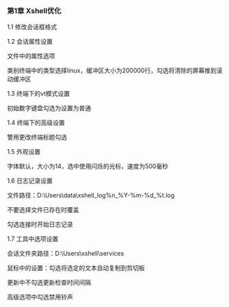 ### 第1章 Xshell优化

1.1 修改会话框格式

1.2 会话属性设置

文件中的属性选项

类别终端中的类型选择linux，缓冲区大小为200000行，勾选将清除的屏幕推到滚动缓冲区

1.3 终端下的vt模式设置

初始数字键盘勾选为设置为普通

1.4 终端下的高级设置

警用更改终端标题勾选

1.5 外观设置

字体默认，大小为14，选中使用闪烁的光标，速度为500毫秒

1.6 日志记录设置

文件路径：D:\Users\data\xshell\_log\%n\_%Y-%m-%d\_%t.log

不要选择文件已存在时覆盖

勾选连接时开始日志记录

1.7 工具中选项设置

会话文件夹路径：D:\Users\xshell\services

鼠标中的设置：勾选将选定的文本自动复制到剪切板

更新中不勾选更新检查时间间隔

高级选项中勾选禁用铃声

